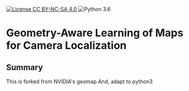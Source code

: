 [![License CC BY-NC-SA 4.0](https://img.shields.io/badge/license-CC4.0-blue.svg)](https://raw.githubusercontent.com/NVIDIA/FastPhotoStyle/master/LICENSE.md)
![Python 3.6](https://img.shields.io/badge/python-3.6-green.svg)
# Geometry-Aware Learning of Maps for Camera Localization 

## Summary
This is forked from NVIDIA's geomap
And, adapt to python3 
